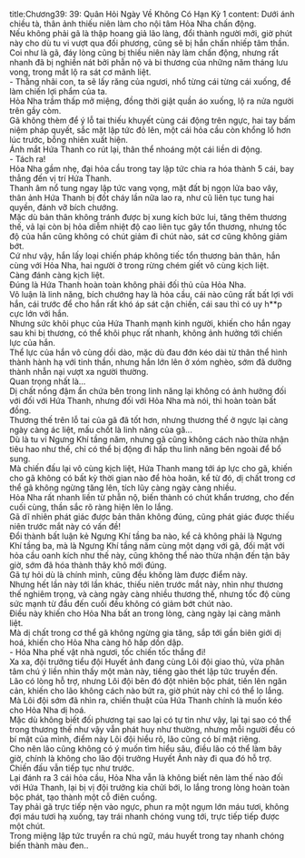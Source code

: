 title:Chương39: 39: Quân Hỏi Ngày Về Không Có Hạn Kỳ 1
content:
Dưới ánh chiều tà, thân ảnh thiếu niên làm cho nội tâm Hỏa Nha chấn động.<br>Nếu không phải gã là thập hoang giả lão làng, đổi thành người mới, giờ phút này cho dù tu vi vượt qua đối phương, cũng sẽ bị hắn chấn nhiếp tâm thần.<br>Coi như là gã, đáy lòng cũng bị thiếu niên này làm chấn động, nhưng rất nhanh đã bị nghiền nát bởi phẫn nộ và bi thương của những năm tháng lưu vong, trong mắt lộ ra sát cơ mãnh liệt.<br>- Thằng nhãi con, ta sẽ lấy răng của ngươi, nhổ từng cái từng cái xuống, để làm chiến lợi phẩm của ta.<br>Hỏa Nha trầm thấp mở miệng, đồng thời giật quần áo xuống, lộ ra nửa người trên gầy còm.<br>Gã không thèm để ý lỗ tai thiếu khuyết cùng cái động trên ngực, hai tay bấm niệm pháp quyết, sắc mặt lập tức đỏ lên, một cái hỏa cầu còn khổng lồ hơn lúc trước, bỗng nhiên xuất hiện.<br>Ánh mắt Hứa Thanh co rút lại, thân thể nhoáng một cái liền di động.<br>- Tách ra!<br>Hỏa Nha gầm nhẹ, đại hỏa cầu trong tay lập tức chia ra hóa thành 5 cái, bay thẳng đến vị trí Hứa Thanh.<br>Thanh âm nổ tung ngay lập tức vang vọng, mặt đất bị ngọn lửa bao vây, thân ảnh Hứa Thanh bị đốt cháy lần nữa lao ra, như cũ liên tục tung hai quyền, đánh vỡ bích chướng.<br>Mặc dù bản thân không tránh được bị xung kích bức lui, tăng thêm thương thế, vả lại còn bị hỏa diễm nhiệt độ cao liên tục gây tổn thương, nhưng tốc độ của hắn cũng không có chút giảm đi chút nào, sát cơ cũng không giảm bớt.<br>Cứ như vậy, hắn lấy loại chiến pháp không tiếc tổn thương bản thân, hắn cùng với Hỏa Nha, hai người ở trong rừng chém giết vô cùng kịch liệt.<br>Càng đánh càng kịch liệt.<br>Đúng là Hứa Thanh hoàn toàn không phải đối thủ của Hỏa Nha.<br>Vô luận là linh năng, bích chướng hay là hỏa cầu, cái nào cũng rất bất lợi với hắn, cái trước để cho hắn rất khó áp sát cận chiến, cái sau thì có uy h**p cực lớn với hắn.<br>Nhưng sức khôi phục của Hứa Thanh mạnh kinh người, khiến cho hắn ngay sau khi bị thương, có thể khôi phục rất nhanh, không ảnh hưởng tới chiến lực của hắn.<br>Thể lực của hắn vô cùng dồi dào, mặc dù đau đớn kéo dài từ thân thể hình thành hành hạ với tinh thần, nhưng hắn lớn lên ở xóm nghèo, sớm đã dưỡng thành nhẫn nại vượt xa người thường.<br>Quan trọng nhất là...<br>Dị chất nồng đậm ẩn chứa bên trong linh năng lại không có ảnh hưởng đối với đối với Hứa Thanh, nhưng đối với Hỏa Nha mà nói, thì hoàn toàn bất đồng.<br>Thương thế trên lỗ tai của gã đã tốt hơn, nhưng thương thế ở ngực lại càng ngày càng ác liệt, mấu chốt là linh năng của gã...<br>Dù là tu vi Ngưng Khí tầng năm, nhưng gã cũng không cách nào thừa nhận tiêu hao như thế, chỉ có thể bị động đi hấp thu linh năng bên ngoài để bổ sung.<br>Mà chiến đấu lại vô cùng kịch liệt, Hứa Thanh mang tới áp lực cho gã, khiến cho gã không có bất kỳ thời gian nào để hòa hoãn, kể từ đó, dị chất trong cơ thể gã không ngừng tăng lên, tích lũy càng ngày càng nhiều.<br>Hỏa Nha rất nhanh liền từ phẫn nộ, biến thành có chút khẩn trương, cho đến cuối cùng, thần sắc rõ ràng hiện lên lo lắng.<br>Gã dĩ nhiên phát giác được bản thân không đúng, cũng phát giác được thiếu niên trước mắt này có vấn đề!<br>Đổi thành bất luận kẻ Ngưng Khí tầng ba nào, kể cả không phải là Ngưng Khí tầng ba, mà là Ngưng Khí tầng năm cùng một dạng với gã, đối mặt với hỏa cầu oanh kích như thế này, cũng không thể nào thừa nhận đến tận bây giờ, sớm đã hóa thành thây khô mới đúng.<br>Gã tự hỏi dù là chính mình, cũng đều không làm được điểm này.<br>Nhưng hết lần này tới lần khác, thiếu niên trước mắt này, nhìn như thương thế nghiêm trọng, và càng ngày càng nhiều thương thế, nhưng tốc độ cùng sức mạnh từ đầu đến cuối đều không có giảm bớt chút nào.<br>Điều này khiến cho Hỏa Nha bất an trong lòng, càng ngày lại càng mãnh liệt.<br>Mà dị chất trong cơ thể gã không ngừng gia tăng, sắp tới gần biên giới dị hoá, khiến cho Hỏa Nha càng hô hấp dồn dập.<br>- Hỏa Nha phế vật nhà ngươi, tốc chiến tốc thắng đi!<br>Xa xa, đội trưởng tiểu đội Huyết ảnh đang cùng Lôi đội giao thủ, vừa phân tâm chú ý liền nhìn thấy một màn này, tiếng gào thét lập tức truyền đến.<br>Lão có lòng hỗ trợ, nhưng Lôi đội bên đó đột nhiên bộc phát, tiến lên ngăn cản, khiến cho lão không cách nào bứt ra, giờ phút này chỉ có thể lo lắng.<br>Mà Lôi đội sớm đã nhìn ra, chiến thuật của Hứa Thanh chính là muốn kéo cho Hỏa Nha dị hoá.<br>Mặc dù không biết đối phương tại sao lại có tự tin như vậy, lại tại sao có thể trong thương thế như vậy vẫn phát huy như thường, nhưng mỗi người đều có bí mật của mình, điểm này Lôi đội hiểu rõ, lão cũng có bí mật riêng.<br>Cho nên lão cũng không có ý muốn tìm hiểu sâu, điều lão có thể làm bây giờ, chính là không cho lão đội trưởng Huyết Ảnh này đi qua đó hỗ trợ.<br>Chiến đấu vẫn tiếp tục như trước.<br>Lại đánh ra 3 cái hỏa cầu, Hỏa Nha vẫn là không biết nên làm thế nào đối với Hứa Thanh, lại bị vị đội trưởng kia chửi bới, lo lắng trong lòng hoàn toàn bộc phát, tạo thành một cỗ điên cuồng.<br>Tay phải gã trực tiếp nện vào ngực, phun ra một ngụm lớn máu tươi, không đợi máu tươi hạ xuống, tay trái nhanh chóng vung tới, trực tiếp tiếp được một chút.<br>Trong miệng lập tức truyền ra chú ngữ, máu huyết trong tay nhanh chóng biến thành màu đen..<br>